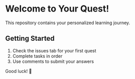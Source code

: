 # Welcome to Your Quest!

This repository contains your personalized learning journey.

## Getting Started

1. Check the issues tab for your first quest
2. Complete tasks in order
3. Use comments to submit your answers

Good luck! 🚀